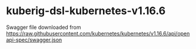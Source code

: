 # kuberig-dsl-kubernetes-v1.16.6

Swagger file downloaded from https://raw.githubusercontent.com/kubernetes/kubernetes/v1.16.6/api/openapi-spec/swagger.json
